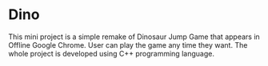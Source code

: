 # Dino

This mini project is a simple remake of Dinosaur Jump Game that appears in Offline Google Chrome. User can play the game any time they want. The whole project is developed using C++ programming language.
